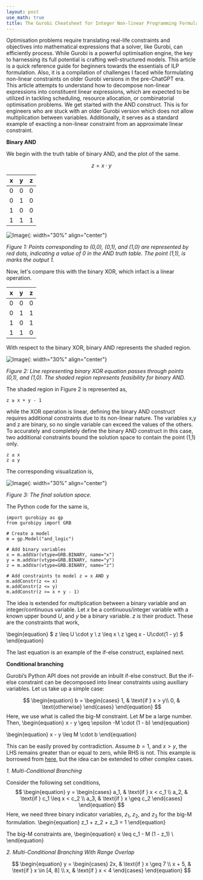 ```yaml
---
layout: post
use_math: true
title: The Gurobi Cheatsheet for Integer Non-linear Programming Formulation 
---
```


Optimisation problems require translating real-life constraints and objectives into mathematical expressions that a solver, like Gurobi, can efficiently process. While Gurobi is a powerful optimisation engine, the key to harnessing its full potential is crafting well-structured models.
This article is a quick reference guide for beginners towards the essentials of ILP formulation. Also, it is a compilation of challenges I faced while formulating non-linear constraints on older Gurobi versions in the pre-ChatGPT era. This article attempts to understand how to decompose non-linear expressions into constituent linear expressions, which are expected to be utilized in tackling scheduling, resource allocation, or combinatorial optimisation problems.
We get started with the AND construct. This is for engineers who are stuck with an older Gurobi version which does not allow multiplication between variables. Additionally, it serves as a standard example of exacting a non-linear constraint from an approximate linear constraint.

**Binary AND**


We begin with the truth table of binary AND, and the plot of the same.

```math
z = x⋅y
```

| x | y | z |
|--|--|--|
| 0 | 0 | 0 |
| 0 | 1 | 0 |
| 1 | 0 | 0 |
| 1 | 1 | 1 |  

![Image](/assets/Gurobi/figure1.png){: width="30%" align="center"}

*Figure 1: Points corresponding to (0,0), (0,1), and (1,0) are represented by red dots, indicating a value of 0 in the AND truth table. The point (1,1), is marks the output 1.*

Now, let's compare this with the binary XOR, which infact is a linear operation.

| x | y | z |
|--|--|--|
| 0 | 0 | 0 |
| 0 | 1 | 1 |
| 1 | 0 | 1 |
| 1 | 1 | 0 |  

With respect to the binary XOR, binary AND represents the shaded region.

![Image](/assets/Gurobi/figure2.png){: width="30%" align="center"}

*Figure 2: Line representing binary XOR equation passes through points (0,1), and (1,0). The shaded region represents feasibility for binary AND.*

The shaded region in Figure 2 is represented as,

```
z ≥ x + y - 1 
```

while the XOR operation is linear, defining the binary AND construct requires additional constraints due to its non-linear nature. The variables x,y and z are binary, so no single variable can exceed the values of the others. To accurately and completely define the binary AND construct in this case, two additional constraints bound the solution space to contain the point (1,1) only.

```
z ≤ x
z ≤ y
```
The corresponding visualization is,

![Image](/assets/Gurobi/figure3.png){: width="30%" align="center"}

*Figure 3: The final solution space.*

The Python code for the same is,
```
import gurobipy as gp
from gurobipy import GRB

# Create a model
m = gp.Model("and_logic")

# Add binary variables
x = m.addVar(vtype=GRB.BINARY, name="x")
y = m.addVar(vtype=GRB.BINARY, name="y")
z = m.addVar(vtype=GRB.BINARY, name="z")

# Add constraints to model z = x AND y
m.addConstr(z <= x)
m.addConstr(z <= y)
m.addConstr(z >= x + y - 1)
```

The idea is extended for multiplication between a binary variable and an integer/continuous variable. Let $x$ be a continuous/integer variable with a known upper bound $U$, and $y$ be a binary variable. $z$ is their product.
These are the constraints that work,

\begin{equation}
$
z \leq U \cdot y \\
z \leq x \\
z \geq x - U\cdot(1 - y)
$
\end{equation}

The last equation is an example of the if-else construct, explained next.

**Conditional branching**

Gurobi’s Python API does not provide an inbuilt if-else construct. But the if-else constraint can be decomposed into linear constraints using auxiliary variables. Let us take up a simple case:

$$
\begin{equation}
b =
\begin{cases} 
1, & \text{if } x > y\\
0, & \text{otherwise}
\end{cases}
\end{equation}
$$
Here, we use what is called the big-M constraint. Let $M$ be a large number. Then,
\begin{equation}
x - y \geq \epsilon -M \cdot (1 - b)
\end{equation}

\begin{equation}
x - y \leq M \cdot b
\end{equation}

This can be easily proved by contradiction. Assume $b=1$, and  $x>y$, the LHS remains greater than or equal to zero, while RHS is not. This example is borrowed from [here](https://support.gurobi.com/hc/en-us/articles/4414392016529-How-do-I-model-conditional-statements-in-Gurobi), but the idea can be extended to other complex cases.

*1. Multi-Conditional Branching*

Consider the following set conditions,
$$
\begin{equation}
y = 
\begin{cases} a_1, & \text{if } x < c_1 \\ 
a_2, & \text{if } c_1 \leq x < c_2 \\ 
a_3, & \text{if } x \geq c_2 
\end{cases}
\end{equation}
$$
Here, we need three binary indicator variables, $z_1$, $z_2$, and $z_3$ for the big-M formulation.
\begin{equation}
z_1 + z_2 + z_3 = 1
\end{equation}

The big-M constraints are,
\begin{equation}
x \leq c_1 - M (1 - z_1) \\
\end{equation}


*2. Multi-Conditional Branching With Range Overlap*

$$
\begin{equation}
y = 
\begin{cases} 2x, & \text{if } x \geq 7 \\ 
x + 5, & \text{if } x \in [4, 8] \\ 
x, & \text{if } x < 4 
\end{cases}
\end{equation}
$$






